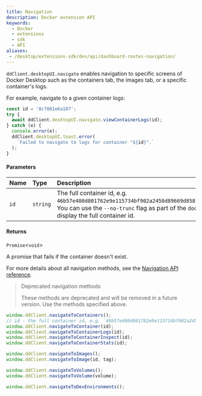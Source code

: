 ```yaml
---
title: Navigation
description: Docker extension API
keywords:
  - Docker
  - extensions
  - sdk
  - API
aliases:
 - /desktop/extensions-sdk/dev/api/dashboard-routes-navigation/
---
```


`ddClient.desktopUI.navigate` enables navigation to specific screens of Docker Desktop such as the containers tab, the images tab, or a specific container's logs.

For example, navigate to a given container logs:

```typescript
const id = '8c7881e6a107';
try {
  await ddClient.desktopUI.navigate.viewContainerLogs(id);
} catch (e) {
  console.error(e);
  ddClient.desktopUI.toast.error(
    `Failed to navigate to logs for container "${id}".`
  );
}
```

#### Parameters

| Name | Type     | Description                                                                                                                                                                                            |
| :--- | :------- | :----------------------------------------------------------------------------------------------------------------------------------------------------------------------------------------------------- |
| `id` | `string` | The full container id, e.g. `46b57e400d801762e9e115734bf902a2450d89669d85881058a46136520aca28`. You can use the `--no-trunc` flag as part of the `docker ps` command to display the full container id. |

#### Returns

`Promise`<`void`\>

A promise that fails if the container doesn't exist.

For more details about all navigation methods, see the [Navigation API reference](/reference/api/extensions-sdk/NavigationIntents.md).

> Deprecated navigation methods
>
> These methods are deprecated and will be removed in a future version. Use the methods specified above.

```typescript
window.ddClient.navigateToContainers();
// id - the full container id, e.g. `46b57e400d801762e9e115734bf902a2450d89669d85881058a46136520aca28`
window.ddClient.navigateToContainer(id);
window.ddClient.navigateToContainerLogs(id);
window.ddClient.navigateToContainerInspect(id);
window.ddClient.navigateToContainerStats(id);

window.ddClient.navigateToImages();
window.ddClient.navigateToImage(id, tag);

window.ddClient.navigateToVolumes();
window.ddClient.navigateToVolume(volume);

window.ddClient.navigateToDevEnvironments();
```
